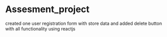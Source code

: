# Assesment_project
created one user registration form with store data and added delete button with all functionality using reactjs 
